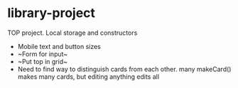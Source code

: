 # library-project
TOP project. Local storage and constructors

* Mobile text and button sizes
* ~Form for input~
* ~Put top in grid~
* Need to find way to distinguish cards from each other. many makeCard() makes many cards, but editing anything edits all